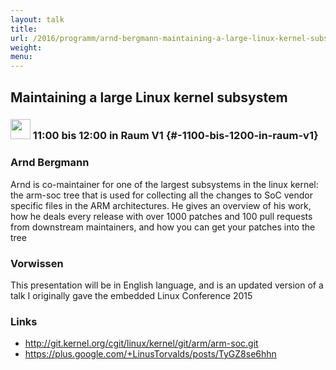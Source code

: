 ```yaml
---
layout: talk
title:
url: /2016/programm/arnd-bergmann-maintaining-a-large-linux-kernel-subsystem/
weight:
menu:
---
```

## Maintaining a large Linux kernel subsystem

### <img height = "32" src="../../../images/talk.svg"> 11:00 bis 12:00 in Raum V1 {#-1100-bis-1200-in-raum-v1}

### Arnd Bergmann

Arnd is co-maintainer for one of the largest subsystems in the linux kernel: the arm-soc tree that is used for collecting all the changes to SoC vendor specific files in the ARM architectures. He gives an overview of his work, how he deals every release with over 1000 patches and 100 pull requests from downstream maintainers, and how you can get your patches into the tree

### Vorwissen

This presentation will be in English language, and is an updated version of a talk I originally gave the embedded Linux Conference 2015

### Links

- <a href="http://git.kernel.org/cgit/linux/kernel/git/arm/arm-soc.git" target="_blank">http://git.kernel.org/cgit/linux/kernel/git/arm/arm-soc.git</a>
- <a href="https://plus.google.com/+LinusTorvalds/posts/TyGZ8se6hhn" target="_blank">https://plus.google.com/+LinusTorvalds/posts/TyGZ8se6hhn</a>
